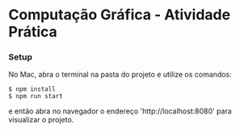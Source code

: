 # Computação Gráfica - Atividade Prática

### Setup
No Mac, abra o terminal na pasta do projeto e utilize os comandos:

```
$ npm install
$ npm run start
```

e então abra no navegador o endereço 'http://localhost:8080' para visualizar o projeto.

